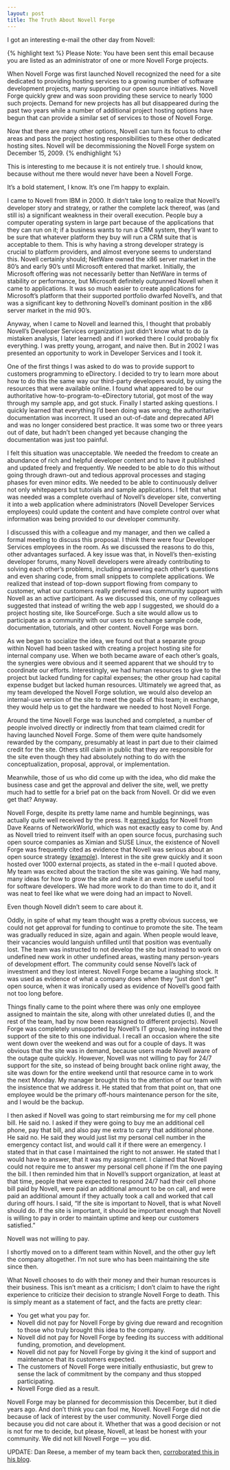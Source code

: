 ```yaml
---
layout: post
title: The Truth About Novell Forge
---
```

I got an interesting e-mail the other day from Novell:

{% highlight text %}
Please Note: You have been sent this email because you are listed as an administrator of one or more Novell Forge projects.

When Novell Forge was first launched Novell recognized the need for a site dedicated to providing hosting services to a growing number of software development projects, many supporting our open source initiatives. Novell Forge quickly grew and was soon providing these service to nearly 1000 such projects. Demand for new projects has all but disappeared during the past two years while a number of additional project hosting options have begun that can provide a similar set of services to those of Novell Forge.

Now that there are many other options, Novell can turn its focus to other areas and pass the project hosting responsibilities to these other dedicated hosting sites. Novell will be decommissioning the Novell Forge system on December 15, 2009.
{% endhighlight %}

This is interesting to me because it is not entirely true.  I should know, because without me there would never have been a Novell Forge.

It’s a bold statement, I know.  It’s one I’m happy to explain.

I came to Novell from IBM in 2000.  It didn’t take long to realize that Novell’s developer story and strategy, or rather the complete lack thereof, was (and still is) a significant weakness in their overall execution.  People buy a computer operating system in large part because of the applications that they can run on it; if a business wants to run a CRM system, they’ll want to be sure that whatever platform they buy will run a CRM suite that is acceptable to them.  This is why having a strong developer strategy is crucial to platform providers, and almost everyone seems to understand this.  Novell certainly should; NetWare owned the x86 server market in the 80’s and early 90’s until Microsoft entered that market.  Initially, the Microsoft offering was not necessarily better than NetWare in terms of stability or performance, but Microsoft definitely outgunned Novell when it came to applications.  It was so much easier to create applications for Microsoft’s platform that their supported portfolio dwarfed Novell’s, and that was a significant key to dethroning Novell’s dominant position in the x86 server market in the mid 90’s.

Anyway, when I came to Novell and learned this, I thought that probably Novell’s Developer Services organization just didn’t know what to do (a mistaken analysis, I later learned) and if I worked there I could probably fix everything.  I was pretty young, arrogant, and naive then.  But in 2002 I was presented an opportunity to work in Developer Services and I took it.

One of the first things I was asked to do was to provide support to customers programming to eDirectory.  I decided to try to learn more about how to do this the same way our third-party developers would, by using the resources that were available online.  I found what appeared to be our authoritative how-to-program-to-eDirectory tutorial, got most of the way through my sample app, and got stuck.  Finally I started asking questions.  I quickly learned that everything I’d been doing was wrong; the authoritative documentation was incorrect.  It used an out-of-date and deprecated API and was no longer considered best practice.  It was some two or three years out of date, but hadn’t been changed yet because changing the documentation was just too painful.

I felt this situation was unacceptable.  We needed the freedom to create an abundance of rich and helpful developer content and to have it published and updated freely and frequently.  We needed to be able to do this without going through drawn-out and tedious approval processes and staging phases for even minor edits.  We needed to be able to continuously deliver not only whitepapers but tutorials and sample applications.  I felt that what was needed was a complete overhaul of Novell’s developer site, converting it into a web application where administrators (Novell Developer Services employees) could update the content and have complete control over what information was being provided to our developer community.

I discussed this with a colleague and my manager, and then we called a formal meeting to discuss this proposal.  I think there were four Developer Services employees in the room.  As we discussed the reasons to do this, other advantages surfaced.  A key issue was that, in Novell’s then-existing developer forums, many Novell developers were already contributing to solving each other’s problems, including answering each other’s questions and even sharing code, from small snippets to complete applications.  We realized that instead of top-down support flowing from company to customer, what our customers really preferred was community support with Novell as an active participant.  As we discussed this, one of my colleagues suggested that instead of writing the web app I suggested, we should do a project hosting site, like SourceForge.  Such a site would allow us to participate as a community with our users to exchange sample code, documentation, tutorials, and other content.  Novell Forge was born.

As we began to socialize the idea, we found out that a separate group within Novell had been tasked with creating a project hosting site for internal company use.  When we both became aware of each other’s goals, the synergies were obvious and it seemed apparent that we should try to coordinate our efforts.  Interestingly, we had human resources to give to the project but lacked funding for capital expenses; the other group had capital expense budget but lacked human resources.  Ultimately we agreed that, as my team developed the Novell Forge solution, we would also develop an internal-use version of the site to meet the goals of this team; in exchange, they would help us to get the hardware we needed to host Novell Forge.

Around the time Novell Forge was launched and completed, a number of people involved directly or indirectly from that team claimed credit for having launched Novell Forge.  Some of them were quite handsomely rewarded by the company, presumably at least in part due to their claimed credit for the site.  Others still claim in public that they are responsible for the site even though they had absolutely nothing to do with the conceptualization, proposal, approval, or implementation.

Meanwhile, those of us who did come up with the idea, who did make the business case and get the approval and deliver the site, well, we pretty much had to settle for a brief pat on the back from Novell.  Or did we even get that?  Anyway.

Novell Forge, despite its pretty lame name and humble beginnings, was actually quite well received by the press.  It [earned kudos](http://www.networkworld.com/newsletters/dir/2003/0623ds2.html) for Novell from Dave Kearns of NetworkWorld, which was not exactly easy to come by.  And as Novell tried to reinvent itself with an open source focus, purchasing such open source companies as Ximian and SUSE Linux, the existence of Novell Forge was frequently cited as evidence that Novell was serious about an open source strategy ([example](http://www.internetnews.com/dev-news/article.php/3379151)).  Interest in the site grew quickly and it soon hosted over 1000 external projects, as stated in the e-mail I quoted above.  My team was excited about the traction the site was gaining.  We had many, many ideas for how to grow the site and make it an even more useful tool for software developers.  We had more work to do than time to do it, and it was neat to feel like what we were doing had an impact to Novell.

Even though Novell didn’t seem to care about it.

Oddly, in spite of what my team thought was a pretty obvious success, we could not get approval for funding to continue to promote the site.  The team was gradually reduced in size, again and again.  When people would leave, their vacancies would languish unfilled until that position was eventually lost.  The team was instructed to not develop the site but instead to work on undefined new work in other undefined areas, wasting many person-years of development effort.  The community could sense Novell’s lack of investment and they lost interest.  Novell Forge became a laughing stock.  It was used as evidence of what a company does when they “just don’t get” open source, when it was ironically used as evidence of Novell’s good faith not too long before.

Things finally came to the point where there was only one employee assigned to maintain the site, along with other unrelated duties (I, and the rest of the team, had by now been reassigned to different projects).  Novell Forge was completely unsupported by Novell’s IT group, leaving instead the support of the site to this one individual.  I recall an occasion where the site went down over the weekend and was out for a couple of days.  It was obvious that the site was in demand, because users made Novell aware of the outage quite quickly.  However, Novell was not willing to pay for 24/7 support for the site, so instead of being brought back online right away, the site was down for the entire weekend until that resource came in to work the next Monday.  My manager brought this to the attention of our team with the insistence that we address it.  He stated that from that point on, that one employee would be the primary off-hours maintenance person for the site, and I would be the backup.

I then asked if Novell was going to start reimbursing me for my cell phone bill.  He said no.  I asked if they were going to buy me an additional cell phone, pay that bill, and also pay me extra to carry that additional phone.  He said no.  He said they would just list my personal cell number in the emergency contact list, and would call it if there were an emergency.  I stated that in that case I maintained the right to not answer.  He stated that I would have to answer, that it was my assignment.  I claimed that Novell could not require me to answer my personal cell phone if I’m the one paying the bill.  I then reminded him that in Novell’s support organization, at least at that time, people that were expected to respond 24/7 had their cell phone bill paid by Novell, were paid an additional amount to be on call, and were paid an additional amount if they actually took a call and worked that call during off hours.  I said, “If the site is important to Novell, that is what Novell should do.  If the site is important, it should be important enough that Novell is willing to pay in order to maintain uptime and keep our customers satisfied.”

Novell was not willing to pay.

I shortly moved on to a different team within Novell, and the other guy left the company altogether.  I’m not sure who has been maintaining the site since then.

What Novell chooses to do with their money and their human resources is their business.  This isn’t meant as a criticism; I don’t claim to have the right experience to criticize their decision to strangle Novell Forge to death.  This is simply meant as a statement of fact, and the facts are pretty clear:

* You get what you pay for.
* Novell did not pay for Novell Forge by giving due reward and recognition to those who truly brought this idea to the company.
* Novell did not pay for Novell Forge by feeding its success with additional funding, promotion, and development.
* Novell did not pay for Novell Forge by giving it the kind of support and maintenance that its customers expected.
* The customers of Novell Forge were initially enthusiastic, but grew to sense the lack of commitment by the company and thus stopped participating.
* Novell Forge died as a result.

Novell Forge may be planned for decommission this December, but it died years ago.  And don’t think you can fool me, Novell.  Novell Forge did not die because of lack of interest by the user community.  Novell Forge died because you did not care about it.  Whether that was a good decision or not is not for me to decide, but please, Novell, at least be honest with your community.  We did not kill Novell Forge — you did.

UPDATE:  Dan Reese, a member of my team back then, [corroborated this in his blog](http://www.danandcheryl.com/2009/10/how-to-neglect-a-product-to-death).